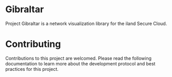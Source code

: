 # Gibraltar

Project Gibraltar is a network visualization library for the iland Secure Cloud.

# Contributing
Contributions to this project are welcomed. Please read the following documentation to learn more about the development
protocol and best practices for this project.
